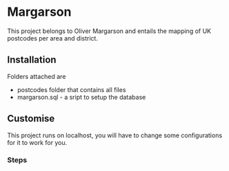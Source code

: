 # Margarson
This project belongs to Oliver Margarson and entails the mapping of UK postcodes per area and district.

## Installation 
Folders attached are 
- postcodes folder that contains all files
- margarson.sql - a sript to setup the database 

## Customise
This project runs on localhost, you will have to change some configurations for it to work for you.
### Steps 
 
